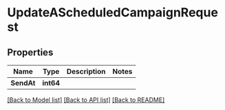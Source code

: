 # UpdateAScheduledCampaignRequest

## Properties

Name | Type | Description | Notes
------------ | ------------- | ------------- | -------------
**SendAt** | **int64** |  |

[[Back to Model list]](../README.md#documentation-for-models) [[Back to API list]](../README.md#documentation-for-api-endpoints) [[Back to README]](../README.md)


